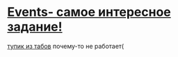 # [Events- самое интересное задание!]( https://svitlanatsupryk-jul18.github.io/Events/)

[тупик из табов](https://svitlanatsupryk-jul18.github.io/Events/Tabs/tabs.html)
почему-то не работает(
